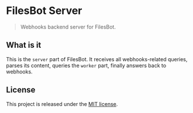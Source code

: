 # FilesBot Server

> Webhooks backend server for FilesBot.

## What is it

This is the `server` part of FilesBot. It receives all webhooks-related queries,
parses its content, queries the `worker` part, finally answers back to webhooks.

## License

This project is released under the [MIT license](LICENSE.txt).
